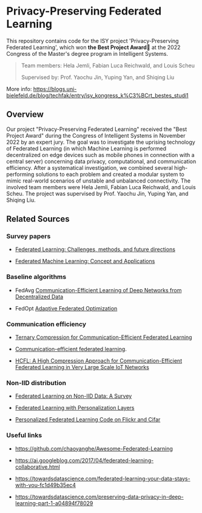 # Privacy-Preserving Federated Learning

This repository contains code for the ISY project 'Privacy-Preserving Federated Learning', which won **the Best Project Award**🥇 at the 2022 Congress of the Master's degree program in Intelligent Systems.

> Team members: Hela Jemli, Fabian Luca Reichwald, and Louis Scheu
> 
> Supervised by: Prof. Yaochu Jin, Yuping Yan, and Shiqing Liu

More info: https://blogs.uni-bielefeld.de/blog/techfak/entry/isy_kongress_k%C3%BCrt_bestes_studi1

## Overview

Our project "Privacy-Preserving Federated Learning" received the "Best Project Award" during the Congress of Intelligent Systems in November 2022 by an expert jury. The goal was to investigate the uprising technology of Federated Learning (in which Machine Learning is performed decentralized on edge devices such as mobile phones in connection with a central server) concerning data privacy, computational, and communication efficiency. After a systematical investigation, we combined several high-performing solutions to each problem and created a modular system to mimic real-world scenarios of unstable and unbalanced connectivity. The involved team members were Hela Jemli, Fabian Luca Reichwald, and Louis Scheu. The project was supervised by Prof. Yaochu Jin, Yuping Yan, and Shiqing Liu.

## Related Sources

### Survey papers

- [Federated Learning: Challenges, methods, and future directions](https://arxiv.org/abs/1908.07873)

- [Federated Machine Learning: Concept and Applications](https://arxiv.org/abs/1902.04885)

### Baseline algorithms

- FedAvg [Communication-Efficient Learning of Deep Networks from Decentralized Data](https://arxiv.org/abs/1602.05629)

- FedOpt [Adaptive Federated Optimization](https://arxiv.org/abs/2003.00295)


### Communication efficiency

- [Ternary Compression for Communication-Efficient Federated Learning](https://ieeexplore.ieee.org/document/9288933)

- [Communication-efficient federated learning](https://www.pnas.org/doi/10.1073/pnas.2024789118).  
- [HCFL: A High Compression Approach for Communication-Efficient Federated Learning in Very Large Scale IoT Networks](https://arxiv.org/abs/2204.06760)

### Non-IID distribution

- [Federated Learning on Non-IID Data: A Survey](https://arxiv.org/abs/2106.06843)

- [Federated Learning with Personalization Layers](https://arxiv.org/abs/1912.00818)

- [Personalized Federated Learning Code on Flickr and Cifar](https://drive.google.com/drive/folders/1wj-LiWYrpSG2dFhaz5wJ8T4ItIpxhN2l)



### Useful links

- https://github.com/chaoyanghe/Awesome-Federated-Learning

- https://ai.googleblog.com/2017/04/federated-learning-collaborative.html

- https://towardsdatascience.com/federated-learning-your-data-stays-with-you-fc1d49b35ec4

- https://towardsdatascience.com/preserving-data-privacy-in-deep-learning-part-1-a04894f78029

